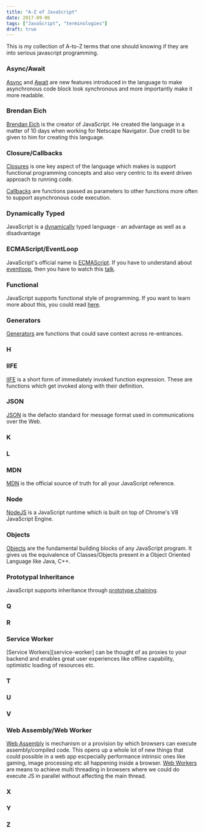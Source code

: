 ```yaml
---
title: "A-Z of JavaScript"
date: 2017-09-06
tags: ["JavaScript", "terminologies"]
draft: true
---
```


This is my collection of A-to-Z terms that one should knowing if they are into serious javascript programming.

### **A**sync/**Await**
[Async][async] and [Await][await] are new features introduced in the language to make asynchronous code block look synchronous and more importantly make it more readable.

### **B**rendan Eich
[Brendan Eich][BrendanEich] is the creator of JavaScript. He created the language in a matter of 10 days when working for Netscape Navigator. Due credit to be given to him for creating this language.

### **C**losure/**C**allbacks
[Closures][closures] is one key aspect of the language which makes is support functional programming concepts and also very centric to its event driven approach to running code.

[Callbacks][callbacks] are functions passed as parameters to other functions more often to support asynchronous code execution.

### **D**ynamically Typed
JavaScript is a [dynamically][dynamic-typing] typed language - an advantage as well as a disadvantage

### **E**CMAScript/**E**ventLoop
JavaScript's official name is [ECMAScript][ECMAScript].
If you have to understand about [eventloop][event-loop], then you have to watch this [talk][philip-roberts].

### **F**unctional
JavaScript supports functional style of programming. If you want to learn more about this, you could read [here][functional-light].

### **G**enerators
[Generators][generators] are functions that could save context across re-entrances.

### **H**

### **I**IFE
[IIFE][iife] is a short form of immediately invoked function expression. These are functions which get invoked along with their definition.

### **J**SON
[JSON][json] is the defacto standard for message format used in communications over the Web.

### **K**

### **L**

### **M**DN
[MDN][mdn] is the official source of truth for all your JavaScript reference.

### **N**ode
[NodeJS][node] is a JavaScript runtime which is built on top of Chrome's V8 JavaScript Engine.

### **O**bjects
[Objects][objects] are the fundamental building blocks of any JavaScript program. It gives us the equivalence of Classes/Objects present in a Object Oriented Language like Java, C++.

### **P**rototypal Inheritance
JavaScript supports inheritance through [prototype chaining][prototype-chain].

### **Q**

### **R**

### **S**ervice Worker
[Service Workers][service-worker] can be thought of as proxies to your backend and enables great user experiences like offline capability, optimistic loading of resources etc.

### **T**

### **U**

### **V**

### **W**eb Assembly/**W**eb Worker
[Web Assembly][web-assembly] is mechanism or a provision by which browsers can execute assembly/compiled code. This opens up a whole lot of new things that could possible in a web app escpecially performance intrinsic ones like gaming, image processing etc all happening inside a browser.
[Web Workers][web-worker] are means to achieve multi threading in browsers where we could do execute JS in parallel without affecting the main thread.

### **X**

### **Y**

### **Z**

[async]: https://developer.mozilla.org/en-US/docs/Web/JavaScript/Reference/Statements/async_function
[await]: https://developer.mozilla.org/en-US/docs/Web/JavaScript/Reference/Operators/await
[BrendanEich]: https://en.wikipedia.org/wiki/Brendan_Eich
[closures]: https://developer.mozilla.org/en-US/docs/Web/JavaScript/Closures
[callbacks]: https://developer.mozilla.org/en-US/docs/Glossary/Callback_function
[dynamic-typing]: https://developer.mozilla.org/en-US/docs/Glossary/Dynamic_typing
[ECMAScript]: https://developer.mozilla.org/en-US/docs/Web/JavaScript/Language_Resources
[philip-roberts]: https://www.youtube.com/watch?v=8aGhZQkoFbQ
[event-loop]: https://developer.mozilla.org/en-US/docs/Web/JavaScript/EventLoop
[functional-light]: https://github.com/getify/Functional-Light-JS
[generators]: https://developer.mozilla.org/en-US/docs/Web/JavaScript/Reference/Statements/function%2A
[iife]: https://developer.mozilla.org/en-US/docs/Glossary/IIFE
[json]: https://developer.mozilla.org/en-US/docs/Learn/JavaScript/Objects/JSON
[node]: https://nodejs.org/en/
[mdn]: https://developer.mozilla.org/bm/docs/Web/JavaScript
[objects]: https://developer.mozilla.org/en-US/docs/Web/JavaScript/Guide/Working_with_Objects
[prototype-chain]: https://developer.mozilla.org/en-US/docs/Web/JavaScript/Inheritance_and_the_prototype_chain
[service-workers]:https://developer.mozilla.org/en-US/docs/Web/API/Service_Worker_API
[web-assembly]: https://developer.mozilla.org/en-US/docs/WebAssembly
[web-worker]: https://developer.mozilla.org/en-US/docs/Web/API/Web_Workers_API/Using_web_workers